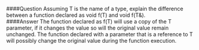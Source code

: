 ####Question
Assuming T is the name of a type, explain the difference between a function declared as void f(T) and void f(T&).  
####Answer
The function declared as f(T) will use a copy of the T parameter, if it changes the value so will the original value remain unchanged. The function declared with a parameter that is a reference to T will possibly change the original value during the function execution.  
